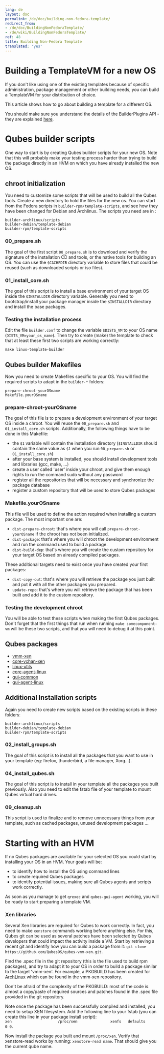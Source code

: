 ```yaml
---
lang: de
layout: doc
permalink: /de/doc/building-non-fedora-template/
redirect_from:
- /de/doc/BuildingNonFedoraTemplate/
- /de/wiki/BuildingNonFedoraTemplate/
ref: 48
title: Building Non-Fedora Template
translated: 'yes'
---
```


Building a TemplateVM for a new OS
==============================================================

If you don't like using one of the existing templates because of specific administration, package management or other building needs, you can build a TemplateVM for your distribution of choice.

This article shows how to go about building a template for a different OS.

You should make sure you understand the details of the BuilderPlugins API - they are explained [here][API].

Qubes builder scripts
=====================

One way to start is by creating Qubes builder scripts for your new OS.
Note that this will probably make your testing process harder than trying to build the package directly in an HVM on which you have already installed the new OS.

chroot initialization
---------------------

You need to customize some scripts that will be used to build all the Qubes tools.
Create a new directory to hold the files for the new os.
You can start from the Fedora scripts in `builder-rpm/template-scripts`, and see how they have been changed for Debian and Archlinux.
The scripts you need are in :

~~~
builder-archlinux/scripts
builder-debian/template-debian
builder-rpm/template-scripts
~~~

### 00\_prepare.sh

The goal of the first script `00_prepare.sh` is to download and verify the signature of the installation CD and tools, or the native tools for building an OS.
You can use the `$CACHEDIR` directory variable to store files that could be reused (such as downloaded scripts or iso files).

### 01\_install\_core.sh

The goal of this script is to install a base environment of your target OS inside the `$INSTALLDIR` directory variable.
Generally you need to bootstrap/install your package manager inside the `$INSTALLDIR` directory and install the base packages.

### Testing the installation process

Edit the file `builder.conf` to change the variable `$DISTS_VM` to your OS name (`DISTS_VM=your_os_name`).
Then try to create (make) the template to check that at least these first two scripts are working correctly:

~~~
make linux-template-builder
~~~

Qubes builder Makefiles
-----------------------

Now you need to create Makefiles specific to your OS.
You will find the required scripts to adapt in the `builder-*` folders:

~~~
prepare-chroot-yourOSname
Makefile.yourOSname
~~~

### prepare-chroot-yourOSname

The goal of this file is to prepare a development environment of your target OS inside a chroot.
You will reuse the `00_prepare.sh` and `01_install_core.sh` scripts.
Additionally, the following things have to be done in this Makefile:

-   the `$1` variable will contain the installation directory (`$INSTALLDIR` should contain the same value as `$1` when you run `00_prepare.sh` or `01_install_core.sh`)
-   after your base system is installed, you should install development tools and libraries (gcc, make, ...)
-   create a user called 'user' inside your chroot, and give them enough rights to run the command sudo without any password
-   register all the repositories that will be necessary and synchronize the package database
-   register a custom repository that will be used to store Qubes packages

### Makefile.yourOSname

This file will be used to define the action required when installing a custom package.
The most important one are:

-   `dist-prepare-chroot`: that's where you will call `prepare-chroot-yourOSname` if the chroot has not been initialized.
-   `dist-package`: that's where you will chroot the development environment and run the command used to build a package.
-   `dist-build-dep`: that's where you will create the custom repository for your target OS based on already compiled packages.

These additional targets need to exist once you have created your first packages:

-   `dist-copy-out`: that's where you will retrieve the package you just built and put it with all the other packages you prepared.
-   `update-repo`: that's where you will retrieve the package that has been built and add it to the custom repository.

### Testing the development chroot

You will be able to test these scripts when making the first Qubes packages.
Don't forget that the first things that run when running `make somecomponent-vm` will be these two scripts, and that you will need to debug it at this point.

Qubes packages
--------------

* [vmm-xen](https://github.com/QubesOS/qubes-vmm-xen)
* [core-vchan-xen](https://github.com/QubesOS/qubes-core-vchan-xen)
* [linux-utils](https://github.com/QubesOS/qubes-linux-utils)
* [core-agent-linux](https://github.com/QubesOS/qubes-core-agent-linux)
* [gui-common](https://github.com/QubesOS/qubes-gui-common)
* [gui-agent-linux](https://github.com/QubesOS/qubes-gui-agent-linux)

Additional Installation scripts
-------------------------------

Again you need to create new scripts based on the existing scripts in these folders:


~~~
builder-archlinux/scripts
builder-debian/template-debian
builder-rpm/template-scripts
~~~

### 02\_install\_groups.sh

The goal of this script is to install all the packages that you want to use in your template (eg: firefox, thunderbird, a file manager, Xorg...).

### 04\_install\_qubes.sh

The goal of this script is to install in your template all the packages you built previously.
Also you need to edit the fstab file of your template to mount Qubes virtual hard drives.

### 09\_cleanup.sh

This script is used to finalize and to remove unnecessary things from your template, such as cached packages, unused development packages ...

Starting with an HVM
====================

If no Qubes packages are available for your selected OS you could start by installing your OS in an HVM.
Your goals will be:

-   to identify how to install the OS using command lines
-   to create required Qubes packages
-   to identify potential issues, making sure all Qubes agents and scripts work correctly.

As soon as you manage to get `qrexec` and `qubes-gui-agent` working, you will be ready to start preparing a template VM.

### Xen libraries

Several Xen libraries are required for Qubes to work correctly.
In fact, you need to make `xenstore` commands working before anything else.
For this, Qubes git can be used as several patches have been selected by Qubes developers that could impact the activity inside a VM.
Start by retrieving a recent git and identify how you can build a package from it: `git clone https://github.com/QubesOS/qubes-vmm-xen.git`.

Find the .spec file in the git repository (this is the file used to build rpm packages), and try to adapt it to your OS in order to build a package similar to the target 'vmm-xen'.
For example, a PKGBUILD has been created for
[ArchLinux](/de/doc/building-archlinux-template/) which can be found in the vmm-xen repository.

Don't be afraid of the complexity of the PKGBUILD: most of the code is almost a copy/paste of required sources and patches found in the .spec file provided in the git repository.

Note once the package has been successfully compiled and installed, you need to setup XEN filesystem.
Add the following line to your fstab (you can create this line in your package install script):  
`xen                     /proc/xen               xenfs   defaults        0 0`.

Now install the package you built and mount `/proc/xen`.
Verify that xenstore-read works by running: `xenstore-read name`. That should give you the current qube name.

[API]: https://github.com/QubesOS/qubes-builder/blob/master/doc/BuilderPluginAPI.md